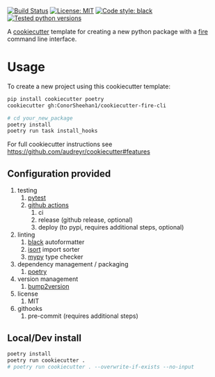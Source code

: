 [![Build Status](https://github.com/ConorSheehan1/cookiecutter-fire-cli/workflows/ci/badge.svg)](https://github.com/ConorSheehan1/cookiecutter-fire-cli/actions/)
[![License: MIT](https://img.shields.io/badge/License-MIT-yellow.svg)](https://opensource.org/licenses/MIT)
[![Code style: black](https://img.shields.io/badge/code%20style-black-000000.svg)](https://github.com/psf/black)
[![Tested python versions](https://img.shields.io/badge/dynamic/yaml?url=https://raw.githubusercontent.com/ConorSheehan1/cookiecutter-fire-cli/main/.github/workflows/ci.yml&label=Tested%20python%20versions&query=$.jobs.build.strategy.matrix.python)](https://github.com/ConorSheehan1/cookiecutter-fire-cli/blob/main/.github/workflows/ci.yml#L25)

A [cookiecutter](https://github.com/audreyr/cookiecutter) template for creating a new python package with a [fire](https://github.com/google/python-fire) command line interface.

# Usage
To create a new project using this cookiecutter template:

```bash
pip install cookiecutter poetry
cookiecutter gh:ConorSheehan1/cookiecutter-fire-cli

# cd your_new_package
poetry install
poetry run task install_hooks
```

For full cookiecutter instructions see https://github.com/audreyr/cookiecutter#features

## Configuration provided
1. testing
    1. [pytest](https://github.com/pytest-dev/pytest)
    1. [github actions](https://github.com/features/actions)
        1. ci
        1. release (github release, optional)
        1. deploy (to pypi, requires additional steps, optional)
1. linting
    1. [black](https://github.com/psf/black) autoformatter
    1. [isort](https://github.com/PyCQA/isort) import sorter
    1. [mypy](https://github.com/python/mypy) type checker
1. dependency management / packaging
    1. [poetry](https://github.com/python-poetry/poetry)
1. version management
    1. [bump2version](https://github.com/c4urself/bump2version)
1. license
    1. MIT
1. githooks
    1. pre-commit (requires additional steps)

## Local/Dev install
```bash
poetry install
poetry run cookiecutter .
# poetry run cookiecutter . --overwrite-if-exists --no-input
```
